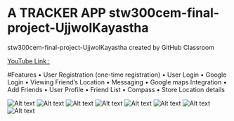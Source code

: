 # A TRACKER APP stw300cem-final-project-UjjwolKayastha
stw300cem-final-project-UjjwolKayastha created by GitHub Classroom

[YouTube Link : ](https://youtu.be/NgzWIb4bk7k)

#Features
    • User Registration (one-time registration)
    • User Login
    • Google Login
    • Viewing Friend’s Location
    • Messaging
    • Google maps Integration
    • Add Friends
    • User Profile
    • Friend List
    • Compass
    • Store Location details
    
![Alt text](preview1.png?raw=true "Preview Project First")
![Alt text](preview2.png?raw=true "Preview Project Second")
![Alt text](preview3.png?raw=true "Preview Project Third")
![Alt text](preview4.png?raw=true "Preview Project Fourth")
![Alt text](preview5.png?raw=true "Preview Project Fourth")
![Alt text](preview6.png?raw=true "Preview Project Fifth")
![Alt text](preview7.png?raw=true "Preview Project Sixth")
![Alt text](preview8.png?raw=true "Preview Project Sixth")
